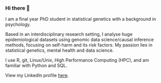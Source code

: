 ### Hi there 👋

I am a final year PhD student in statistical genetics with a background in psychology. 

Based in an interdisciplinary research setting, I analyse huge epidemiological datasets using genomic data science/causal inference methods, focusing on self-harm and its risk factors. My passion lies in statistical genetics, mental health and data science. 

I use R, git, Linux/Unix, High Performance Computing (HPC), and am familiar with Python and SQL. 

View my LinkedIn profile [here](https://www.linkedin.com/in/kai-xiang-lim-5e345/).
